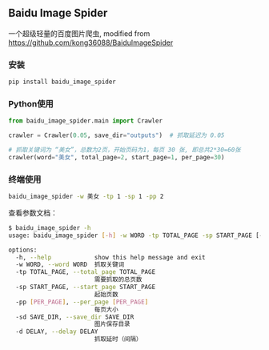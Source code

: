 ## Baidu Image Spider

一个超级轻量的百度图片爬虫, modified from <https://github.com/kong36088/BaiduImageSpider>

### 安装

```bash
pip install baidu_image_spider
```

### Python使用

```python
from baidu_image_spider.main import Crawler

crawler = Crawler(0.05, save_dir="outputs")  # 抓取延迟为 0.05

# 抓取关键词为 “美女”，总数为2页，开始页码为1，每页 30 张, 即总共2*30=60张
crawler(word="美女", total_page=2, start_page=1, per_page=30)
```

### 终端使用

```bash
baidu_image_spider -w 美女 -tp 1 -sp 1 -pp 2
```

查看参数文档：

```bash
$ baidu_image_spider -h
usage: baidu_image_spider [-h] -w WORD -tp TOTAL_PAGE -sp START_PAGE [-pp [PER_PAGE]] [-sd SAVE_DIR] [-d DELAY]

options:
  -h, --help            show this help message and exit
  -w WORD, --word WORD  抓取关键词
  -tp TOTAL_PAGE, --total_page TOTAL_PAGE
                        需要抓取的总页数
  -sp START_PAGE, --start_page START_PAGE
                        起始页数
  -pp [PER_PAGE], --per_page [PER_PAGE]
                        每页大小
  -sd SAVE_DIR, --save_dir SAVE_DIR
                        图片保存目录
  -d DELAY, --delay DELAY
                        抓取延时（间隔）
```
